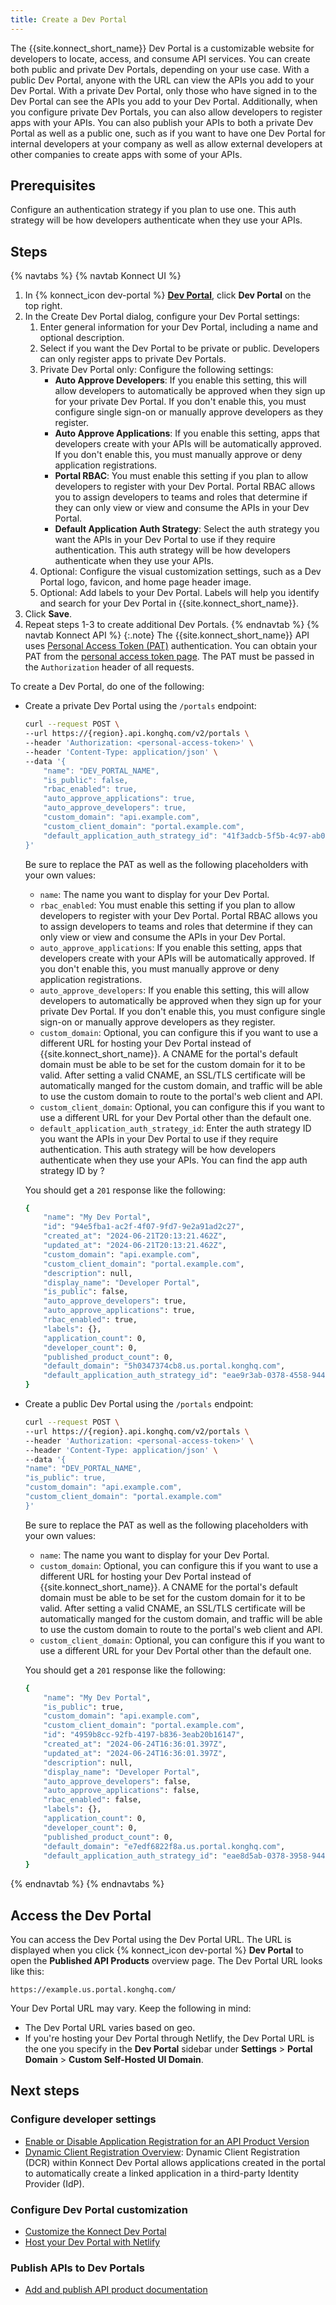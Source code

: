 ```yaml
---
title: Create a Dev Portal
---
```


The {{site.konnect_short_name}} Dev Portal is a customizable website for developers to locate, access, and consume API services. You can create both public and private Dev Portals, depending on your use case. With a public Dev Portal, anyone with the URL can view the APIs you add to your Dev Portal. With a private Dev Portal, only those who have signed in to the Dev Portal can see the APIs you add to your Dev Portal. Additionally, when you configure private Dev Portals, you can also allow developers to register apps with your APIs. You can also publish your APIs to both a private Dev Portal as well as a public one, such as if you want to have one Dev Portal for internal developers at your company as well as allow external developers at other companies to create apps with some of your APIs.

## Prerequisites

Configure an authentication strategy if you plan to use one. This auth strategy will be how developers authenticate when they use your APIs. <!-- tried searching for a link to a doc for this, is it just setting up an auth plugin?-->

## Steps
{% navtabs %}
{% navtab Konnect UI %}
1. In {% konnect_icon dev-portal %} [**Dev Portal**](https://cloud.konghq.com/portal), click **Dev Portal** on the top right.
1. In the Create Dev Portal dialog, configure your Dev Portal settings:
    1. Enter general information for your Dev Portal, including a name and optional description.
    1. Select if you want the Dev Portal to be private or public. Developers can only register apps to private Dev Portals.
    1. Private Dev Portal only: Configure the following settings:
        * **Auto Approve Developers**: If you enable this setting, this will allow developers to automatically be approved when they sign up for your private Dev Portal. If you don't enable this, you must configure single sign-on or manually approve developers as they register. 
        * **Auto Approve Applications**: If you enable this setting, apps that developers create with your APIs will be automatically approved. If you don't enable this, you must manually approve or deny application registrations.
        * **Portal RBAC**: You must enable this setting if you plan to allow developers to register with your Dev Portal. Portal RBAC allows you to assign developers to teams and roles that determine if they can only view or view and consume the APIs in your Dev Portal.
        * **Default Application Auth Strategy**: Select the auth strategy you want the APIs in your Dev Portal to use if they require authentication. This auth strategy will be how developers authenticate when they use your APIs.
    1. Optional: Configure the visual customization settings, such as a Dev Portal logo, favicon, and home page header image.
    1. Optional: Add labels to your Dev Portal. Labels will help you identify and search for your Dev Portal in {{site.konnect_short_name}}.
1. Click **Save**. 
1. Repeat steps 1-3 to create additional Dev Portals. 
{% endnavtab %}
{% navtab Konnect API %}
{:.note}
The {{site.konnect_short_name}} API uses [Personal Access Token (PAT)](/konnect/api/#authentication) authentication. You can obtain your PAT from the [personal access token page](https://cloud.konghq.com/global/account/tokens). The PAT must be passed in the `Authorization` header of all requests.

To create a Dev Portal, do one of the following:
    
* Create a private Dev Portal using the `/portals` endpoint:
    ```sh
    curl --request POST \
    --url https://{region}.api.konghq.com/v2/portals \
    --header 'Authorization: <personal-access-token>' \
    --header 'Content-Type: application/json' \
    --data '{
        "name": "DEV_PORTAL_NAME",
        "is_public": false,
        "rbac_enabled": true,
        "auto_approve_applications": true,
        "auto_approve_developers": true,
        "custom_domain": "api.example.com",
        "custom_client_domain": "portal.example.com",
        "default_application_auth_strategy_id": "41f3adcb-5f5b-4c97-ab08-3ac2777aa6ab"
    }'
    ```
    Be sure to replace the PAT as well as the following placeholders with your own values: 
    * `name`: The name you want to display for your Dev Portal.
    * `rbac_enabled`: You must enable this setting if you plan to allow developers to register with your Dev Portal. Portal RBAC allows you to assign developers to teams and roles that determine if they can only view or view and consume the APIs in your Dev Portal.
    * `auto_approve_applications`: If you enable this setting, apps that developers create with your APIs will be automatically approved. If you don't enable this, you must manually approve or deny application registrations.
    * `auto_approve_developers`: If you enable this setting, this will allow developers to automatically be approved when they sign up for your private Dev Portal. If you don't enable this, you must configure single sign-on or manually approve developers as they register. 
    * `custom_domain`: Optional, you can configure this if you want to use a different URL for hosting your Dev Portal instead of {{site.konnect_short_name}}. A CNAME for the portal's default domain must be able to be set for the custom domain for it to be valid. After setting a valid CNAME, an SSL/TLS certificate will be automatically manged for the custom domain, and traffic will be able to use the custom domain to route to the portal's web client and API.
    * `custom_client_domain`: Optional, you can configure this if you want to use a different URL for your Dev Portal other than the default one.
    * `default_application_auth_strategy_id`: Enter the auth strategy ID you want the APIs in your Dev Portal to use if they require authentication. This auth strategy will be how developers authenticate when they use your APIs. You can find the app auth strategy ID by ?
    
    You should get a `201` response like the following:
    ```sh
    {
        "name": "My Dev Portal",
        "id": "94e5fba1-ac2f-4f07-9fd7-9e2a91ad2c27",
        "created_at": "2024-06-21T20:13:21.462Z",
        "updated_at": "2024-06-21T20:13:21.462Z",
        "custom_domain": "api.example.com",
        "custom_client_domain": "portal.example.com",
        "description": null,
        "display_name": "Developer Portal",
        "is_public": false,
        "auto_approve_developers": true,
        "auto_approve_applications": true,
        "rbac_enabled": true,
        "labels": {},
        "application_count": 0,
        "developer_count": 0,
        "published_product_count": 0,
        "default_domain": "5h0347374cb8.us.portal.konghq.com",
        "default_application_auth_strategy_id": "eae9r3ab-0378-4558-9444-ca3091541cff"
    }
    ```


* Create a public Dev Portal using the `/portals` endpoint:
    ```sh
    curl --request POST \
    --url https://{region}.api.konghq.com/v2/portals \
    --header 'Authorization: <personal-access-token>' \
    --header 'Content-Type: application/json' \
    --data '{
    "name": "DEV_PORTAL_NAME",
    "is_public": true,
    "custom_domain": "api.example.com",
    "custom_client_domain": "portal.example.com"
    }'
    ```
    Be sure to replace the PAT as well as the following placeholders with your own values:
    * `name`: The name you want to display for your Dev Portal.
    * `custom_domain`: Optional, you can configure this if you want to use a different URL for hosting your Dev Portal instead of {{site.konnect_short_name}}. A CNAME for the portal's default domain must be able to be set for the custom domain for it to be valid. After setting a valid CNAME, an SSL/TLS certificate will be automatically manged for the custom domain, and traffic will be able to use the custom domain to route to the portal's web client and API.
    * `custom_client_domain`: Optional, you can configure this if you want to use a different URL for your Dev Portal other than the default one.

    You should get a `201` response like the following:
    ```sh
    {
        "name": "My Dev Portal",
        "is_public": true,
        "custom_domain": "api.example.com",
        "custom_client_domain": "portal.example.com",
        "id": "4959b8cc-92fb-4197-b836-3eab20b16147",
        "created_at": "2024-06-24T16:36:01.397Z",
        "updated_at": "2024-06-24T16:36:01.397Z",
        "description": null,
        "display_name": "Developer Portal",
        "auto_approve_developers": false,
        "auto_approve_applications": false,
        "rbac_enabled": false,
        "labels": {},
        "application_count": 0,
        "developer_count": 0,
        "published_product_count": 0,
        "default_domain": "e7edf6822f8a.us.portal.konghq.com",
        "default_application_auth_strategy_id": "eae8d5ab-0378-3958-9444-ca3091541cff"
    }
    ```

{% endnavtab %}
{% endnavtabs %}

## Access the Dev Portal

You can access the Dev Portal using the Dev Portal URL. The URL is displayed when you click {% konnect_icon dev-portal %} **Dev Portal** to open the **Published API Products** overview page.
The Dev Portal URL looks like this: 
    
    https://example.us.portal.konghq.com/

Your Dev Portal URL may vary. Keep the following in mind:

* The Dev Portal URL varies based on geo.
* If you're hosting your Dev Portal through Netlify, the Dev Portal URL is the one you specify in the **Dev Portal** sidebar under **Settings** > **Portal Domain** > **Custom Self-Hosted UI Domain**.

## Next steps

### Configure developer settings

* [Enable or Disable Application Registration for an API Product Version](/konnect/dev-portal/applications/enable-app-reg/)
* [Dynamic Client Registration Overview](/konnect/dev-portal/applications/dynamic-client-registration/): Dynamic Client Registration (DCR) within Konnect Dev Portal allows applications created in the portal to automatically create a linked application in a third-party Identity Provider (IdP).

### Configure Dev Portal customization

* [Customize the Konnect Dev Portal](/konnect/dev-portal/customization/)
* [Host your Dev Portal with Netlify](/konnect/dev-portal/customization/netlify/)

### Publish APIs to Dev Portals

* [Add and publish API product documentation](/konnect/dev-portal/publish-service/)